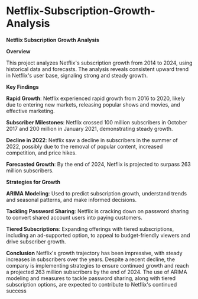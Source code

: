 # Netflix-Subscription-Growth-Analysis

**Netflix Subscription Growth Analysis**

**Overview**

This project analyzes Netflix's subscription growth from 2014 to 2024, using historical data and forecasts. The analysis reveals consistent upward trend in Netflix's user base, signaling strong and steady growth.

**Key Findings**

**Rapid Growth**: Netflix experienced rapid growth from 2016 to 2020, likely due to entering new markets, releasing popular shows and movies, and effective marketing.


**Subscriber Milestones**: Netflix crossed 100 million subscribers in October 2017 and 200 million in January 2021, demonstrating steady growth.


**Decline in 2022**: Netflix saw a decline in subscribers in the summer of 2022, possibly due to the removal of popular content, increased competition, and price hikes.


**Forecasted Growth**: By the end of 2024, Netflix is projected to surpass 263 million subscribers.


**Strategies for Growth**

**ARIMA Modeling**: Used to predict subscription growth, understand trends and seasonal patterns, and make informed decisions.


**Tackling Password Sharing**: Netflix is cracking down on password sharing to convert shared account users into paying customers.


**Tiered Subscriptions**: Expanding offerings with tiered subscriptions, including an ad-supported option, to appeal to budget-friendly viewers and drive subscriber growth.


**Conclusion**
Netflix's growth trajectory has been impressive, with steady increases in subscribers over the years. Despite a recent decline, the company is implementing strategies to ensure continued growth and reach a projected 263 million subscribers by the end of 2024. The use of ARIMA modeling and measures to tackle password sharing, along with tiered subscription options, are expected to contribute to Netflix's continued success
